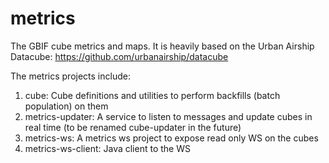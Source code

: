 metrics
=======

The GBIF cube metrics and maps. It is heavily based on the Urban Airship Datacube:
https://github.com/urbanairship/datacube

The metrics projects include:
1) cube: Cube definitions and utilities to perform backfills (batch population) on them
2) metrics-updater: A service to listen to messages and update cubes in real time (to be renamed cube-updater in the future)
3) metrics-ws: A metrics ws project to expose read only WS on the cubes
4) metrics-ws-client: Java client to the WS
